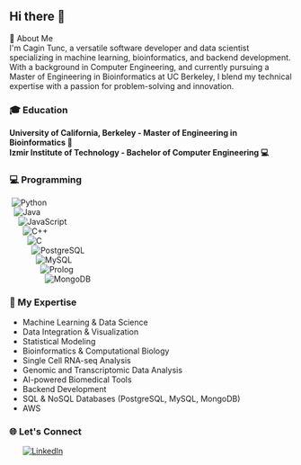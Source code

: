 ## Hi there 👋

👋 About Me <br>
I'm Cagin Tunc, a versatile software developer and data scientist specializing in machine learning, bioinformatics, and backend development. With a background in Computer Engineering, and currently pursuing a Master of Engineering in Bioinformatics at UC Berkeley, I blend my technical expertise with a passion for problem-solving and innovation. <br>

### 🎓 Education <br>
**University of California, Berkeley - Master of Engineering in Bioinformatics 🧬** <br>
**Izmir Institute of Technology - Bachelor of Computer Engineering 💻**  <br>

### 💻 Programming <br>
&nbsp;![Python](https://img.shields.io/badge/-Python-3776AB?logo=python&logoColor=white)  
&nbsp;&nbsp;![Java](https://img.shields.io/badge/-Java-007396?logo=java&logoColor=white)  
&nbsp;&nbsp;&nbsp;&nbsp;![JavaScript](https://img.shields.io/badge/-JavaScript-F7DF1E?logo=javascript&logoColor=black)  
&nbsp;&nbsp;&nbsp;&nbsp;&nbsp;&nbsp;![C++](https://img.shields.io/badge/-C++-00599C?logo=c%2B%2B&logoColor=white)  
&nbsp;&nbsp;&nbsp;&nbsp;&nbsp;&nbsp;&nbsp;&nbsp;![C](https://img.shields.io/badge/-C-A8B9CC?logo=c&logoColor=white)  
&nbsp;&nbsp;&nbsp;&nbsp;&nbsp;&nbsp;&nbsp;&nbsp;&nbsp;&nbsp;![PostgreSQL](https://img.shields.io/badge/-PostgreSQL-336791?logo=postgresql&logoColor=white)  
&nbsp;&nbsp;&nbsp;&nbsp;&nbsp;&nbsp;&nbsp;&nbsp;&nbsp;&nbsp;&nbsp;&nbsp;![MySQL](https://img.shields.io/badge/-MySQL-4479A1?logo=mysql&logoColor=white)  
&nbsp;&nbsp;&nbsp;&nbsp;&nbsp;&nbsp;&nbsp;&nbsp;&nbsp;&nbsp;&nbsp;&nbsp;&nbsp;&nbsp;![Prolog](https://img.shields.io/badge/-Prolog-E61B23?logo=prolog&logoColor=white)  
&nbsp;&nbsp;&nbsp;&nbsp;&nbsp;&nbsp;&nbsp;&nbsp;&nbsp;&nbsp;&nbsp;&nbsp;&nbsp;&nbsp;&nbsp;&nbsp;![MongoDB](https://img.shields.io/badge/-MongoDB-47A248?logo=mongodb&logoColor=white)  


### 🚀 My Expertise <br>
*  Machine Learning & Data Science<br>
*  Data Integration & Visualization <br>
*  Statistical Modeling <br>
*  Bioinformatics & Computational Biology <br>
*  Single Cell RNA-seq Analysis <br>
*  Genomic and Transcriptomic Data Analysis <br>
*  AI-powered Biomedical Tools <br>
*  Backend Development <br>
*  SQL & NoSQL Databases (PostgreSQL, MySQL, MongoDB) <br>
*  AWS  <br>


### 🌐 Let's Connect <br>

&nbsp;&nbsp;&nbsp;&nbsp;&nbsp; [![LinkedIn](https://img.shields.io/badge/LinkedIn-0077B5?style=for-the-badge&logo=linkedin&logoColor=white)](https://www.linkedin.com/in/cagin-tunc-computer-scientist/)



